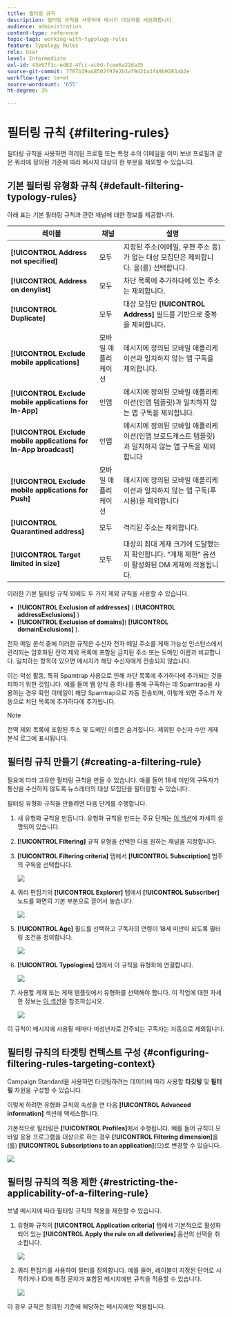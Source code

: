 ```yaml
---
title: 필터링 규칙
description: 필터링 규칙을 사용하여 메시지 대상자를 세분화합니다.
audience: administration
content-type: reference
topic-tags: working-with-typology-rules
feature: Typology Rules
role: User
level: Intermediate
exl-id: 43e97f3c-ed82-4fcc-ac0d-fcee6a22da35
source-git-commit: 7767b39a48502f97e2b3af9d21a3f49b9283ab2e
workflow-type: tm+mt
source-wordcount: '655'
ht-degree: 3%

---
```


# 필터링 규칙 {#filtering-rules}

필터링 규칙을 사용하면 격리된 프로필 또는 특정 수의 이메일을 이미 보낸 프로필과 같은 쿼리에 정의된 기준에 따라 메시지 대상의 한 부분을 제외할 수 있습니다.

## 기본 필터링 유형화 규칙 {#default-filtering-typology-rules}

아래 표는 기본 필터링 규칙과 관련 채널에 대한 정보를 제공합니다.

| 레이블 | 채널 | 설명 |
| ---------|----------|---------|
| **[!UICONTROL Address not specified]** | 모두 | 지정된 주소(이메일, 우편 주소 등)가 없는 대상 모집단은 제외합니다. 을(를) 선택합니다. |
| **[!UICONTROL Address on denylist]** | 모두 | 차단 목록에 추가하다에 있는 주소는 제외합니다. |
| **[!UICONTROL Duplicate]** | 모두 | 대상 모집단 **[!UICONTROL Address]** 필드를 기반으로 중복을 제외합니다. |
| **[!UICONTROL Exclude mobile applications]** | 모바일 애플리케이션 | 메시지에 정의된 모바일 애플리케이션과 일치하지 않는 앱 구독을 제외합니다. |
| **[!UICONTROL Exclude mobile applications for In-App]** | 인앱 | 메시지에 정의된 모바일 애플리케이션(인앱 템플릿)과 일치하지 않는 앱 구독을 제외합니다. |
| **[!UICONTROL Exclude mobile applications for In-App broadcast]** | 인앱 | 메시지에 정의된 모바일 애플리케이션(인앱 브로드캐스트 템플릿)과 일치하지 않는 앱 구독을 제외합니다 |
| **[!UICONTROL Exclude mobile applications for Push]** | 모바일 애플리케이션 | 메시지에 정의된 모바일 애플리케이션과 일치하지 않는 앱 구독(푸시용)을 제외합니다 |
| **[!UICONTROL Quarantined address]** | 모두 | 격리된 주소는 제외합니다. |
| **[!UICONTROL Target limited in size]** | 모두 | 대상의 최대 게재 크기에 도달했는지 확인합니다. &quot;게재 제한&quot; 옵션이 활성화된 DM 게재에 적용됩니다. |

이러한 기본 필터링 규칙 외에도 두 가지 제외 규칙을 사용할 수 있습니다.

* **[!UICONTROL Exclusion of addresses]** ( **[!UICONTROL addressExclusions]** )
* **[!UICONTROL Exclusion of domains]**( **[!UICONTROL domainExclusions]** ).

전자 메일 분석 중에 이러한 규칙은 수신자 전자 메일 주소를 게재 가능성 인스턴스에서 관리되는 암호화된 전역 제외 목록에 포함된 금지된 주소 또는 도메인 이름과 비교합니다. 일치하는 항목이 있으면 메시지가 해당 수신자에게 전송되지 않습니다.

이는 악성 활동, 특히 Spamtrap 사용으로 인해 차단 목록에 추가하다에 추가되는 것을 피하기 위한 것입니다. 예를 들어 웹 양식 중 하나를 통해 구독하는 데 Spamtrap을 사용하는 경우 확인 이메일이 해당 Spamtrap으로 자동 전송되며, 이렇게 되면 주소가 자동으로 차단 목록에 추가하다에 추가됩니다.

>[!NOTE]
>
>전역 제외 목록에 포함된 주소 및 도메인 이름은 숨겨집니다. 제외된 수신자 수만 게재 분석 로그에 표시됩니다.

## 필터링 규칙 만들기 {#creating-a-filtering-rule}

필요에 따라 고유한 필터링 규칙을 만들 수 있습니다. 예를 들어 18세 미만의 구독자가 통신을 수신하지 않도록 뉴스레터의 대상 모집단을 필터링할 수 있습니다.

필터링 유형화 규칙을 만들려면 다음 단계를 수행합니다.

1. 새 유형화 규칙을 만듭니다. 유형화 규칙을 만드는 주요 단계는 [이 섹션](../../sending/using/managing-typology-rules.md)에 자세히 설명되어 있습니다.

1. **[!UICONTROL Filtering]** 규칙 유형을 선택한 다음 원하는 채널을 지정합니다.

1. **[!UICONTROL Filtering criteria]** 탭에서 **[!UICONTROL Subscription]** 범주의 구독을 선택합니다.

   ![](assets/typology_create-rule-subscription.png)

1. 쿼리 편집기의 **[!UICONTROL Explorer]** 탭에서 **[!UICONTROL Subscriber]** 노드를 화면의 기본 부분으로 끌어서 놓습니다.

   ![](assets/typology_create-rule-subscriber.png)

1. **[!UICONTROL Age]** 필드를 선택하고 구독자의 연령이 18세 미만이 되도록 필터링 조건을 정의합니다.

   ![](assets/typology_create-rule-age.png)

1. **[!UICONTROL Typologies]** 탭에서 이 규칙을 유형화에 연결합니다.

   ![](assets/typology_create-rule-typology.png)

1. 사용할 게재 또는 게재 템플릿에서 유형화를 선택해야 합니다. 이 작업에 대한 자세한 정보는 [이 섹션](../../sending/using/managing-typologies.md#applying-typologies-to-messages)을 참조하십시오.

   ![](assets/typology_template.png)

이 규칙이 메시지에 사용될 때마다 미성년자로 간주되는 구독자는 자동으로 제외됩니다.

## 필터링 규칙의 타겟팅 컨텍스트 구성 {#configuring-filtering-rules-targeting-context}

Campaign Standard을 사용하면 타깃팅하려는 데이터에 따라 사용할 **타깃팅** 및 **필터링** 차원을 구성할 수 있습니다.

이렇게 하려면 유형화 규칙의 속성을 연 다음 **[!UICONTROL Advanced information]** 섹션에 액세스합니다.

기본적으로 필터링은 **[!UICONTROL Profiles]**&#x200B;에서 수행됩니다. 예를 들어 규칙이 모바일 응용 프로그램을 대상으로 하는 경우 **[!UICONTROL Filtering dimension]**&#x200B;을(를) **[!UICONTROL Subscriptions to an application]**(으)로 변경할 수 있습니다.

![](assets/typology_rule-order_2.png)

## 필터링 규칙의 적용 제한 {#restricting-the-applicability-of-a-filtering-rule}

보낼 메시지에 따라 필터링 규칙의 적용을 제한할 수 있습니다.

1. 유형화 규칙의 **[!UICONTROL Application criteria]** 탭에서 기본적으로 활성화되어 있는 **[!UICONTROL Apply the rule on all deliveries]** 옵션의 선택을 취소합니다.

   ![](assets/typology_limit.png)

1. 쿼리 편집기를 사용하여 필터를 정의합니다. 예를 들어, 레이블이 지정된 단어로 시작하거나 ID에 특정 문자가 포함된 메시지에만 규칙을 적용할 수 있습니다.

   ![](assets/typology_limit-rule.png)

이 경우 규칙은 정의된 기준에 해당하는 메시지에만 적용됩니다.
